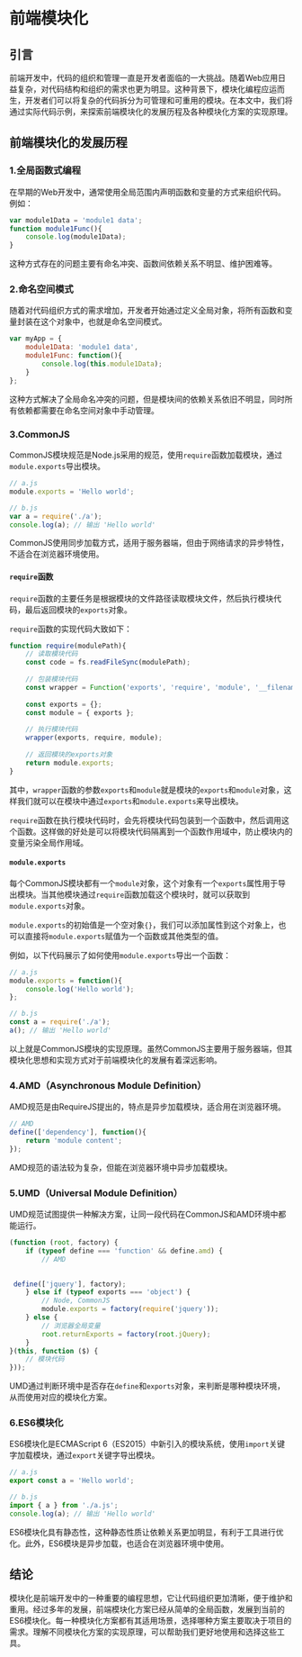 # 前端模块化

## 引言

前端开发中，代码的组织和管理一直是开发者面临的一大挑战。随着Web应用日益复杂，对代码结构和组织的需求也更为明显。这种背景下，模块化编程应运而生，开发者们可以将复杂的代码拆分为可管理和可重用的模块。在本文中，我们将通过实际代码示例，来探索前端模块化的发展历程及各种模块化方案的实现原理。

## 前端模块化的发展历程

### 1.全局函数式编程

在早期的Web开发中，通常使用全局范围内声明函数和变量的方式来组织代码。例如：

```javascript
var module1Data = 'module1 data';
function module1Func(){
    console.log(module1Data);
}
```

这种方式存在的问题主要有命名冲突、函数间依赖关系不明显、维护困难等。

### 2.命名空间模式

随着对代码组织方式的需求增加，开发者开始通过定义全局对象，将所有函数和变量封装在这个对象中，也就是命名空间模式。

```javascript
var myApp = {
    module1Data: 'module1 data',
    module1Func: function(){
        console.log(this.module1Data);
    }
};
```

这种方式解决了全局命名冲突的问题，但是模块间的依赖关系依旧不明显，同时所有依赖都需要在命名空间对象中手动管理。

### 3.CommonJS

CommonJS模块规范是Node.js采用的规范，使用`require`函数加载模块，通过`module.exports`导出模块。

```javascript
// a.js
module.exports = 'Hello world';

// b.js
var a = require('./a');
console.log(a); // 输出 'Hello world'
```

CommonJS使用同步加载方式，适用于服务器端，但由于网络请求的异步特性，不适合在浏览器环境使用。



#### `require`函数

`require`函数的主要任务是根据模块的文件路径读取模块文件，然后执行模块代码，最后返回模块的`exports`对象。

`require`函数的实现代码大致如下：

```javascript
function require(modulePath){
    // 读取模块代码
    const code = fs.readFileSync(modulePath);
    
    // 包装模块代码
    const wrapper = Function('exports', 'require', 'module', '__filename', '__dirname', `${code}\n return module.exports;`);
    
    const exports = {};
    const module = { exports };
    
    // 执行模块代码
    wrapper(exports, require, module);
    
    // 返回模块的exports对象
    return module.exports;
}
```

其中，`wrapper`函数的参数`exports`和`module`就是模块的`exports`和`module`对象，这样我们就可以在模块中通过`exports`和`module.exports`来导出模块。

`require`函数在执行模块代码时，会先将模块代码包装到一个函数中，然后调用这个函数。这样做的好处是可以将模块代码隔离到一个函数作用域中，防止模块内的变量污染全局作用域。

#### `module.exports`

每个CommonJS模块都有一个`module`对象，这个对象有一个`exports`属性用于导出模块。当其他模块通过`require`函数加载这个模块时，就可以获取到`module.exports`对象。

`module.exports`的初始值是一个空对象`{}`，我们可以添加属性到这个对象上，也可以直接将`module.exports`赋值为一个函数或其他类型的值。

例如，以下代码展示了如何使用`module.exports`导出一个函数：

```javascript
// a.js
module.exports = function(){
    console.log('Hello world');
};

// b.js
const a = require('./a');
a(); // 输出 'Hello world'
```

以上就是CommonJS模块的实现原理。虽然CommonJS主要用于服务器端，但其模块化思想和实现方式对于前端模块化的发展有着深远影响。


### 4.AMD（Asynchronous Module Definition）

AMD规范是由RequireJS提出的，特点是异步加载模块，适合用在浏览器环境。

```javascript
// AMD
define(['dependency'], function(){
    return 'module content';
});
```

AMD规范的语法较为复杂，但能在浏览器环境中异步加载模块。

### 5.UMD（Universal Module Definition）

UMD规范试图提供一种解决方案，让同一段代码在CommonJS和AMD环境中都能运行。

```javascript
(function (root, factory) {
    if (typeof define === 'function' && define.amd) {
        // AMD
       

 define(['jquery'], factory);
    } else if (typeof exports === 'object') {
        // Node, CommonJS
        module.exports = factory(require('jquery'));
    } else {
        // 浏览器全局变量
        root.returnExports = factory(root.jQuery);
    }
}(this, function ($) {
    // 模块代码
}));
```

UMD通过判断环境中是否存在`define`和`exports`对象，来判断是哪种模块环境，从而使用对应的模块化方案。

### 6.ES6模块化

ES6模块化是ECMAScript 6（ES2015）中新引入的模块系统，使用`import`关键字加载模块，通过`export`关键字导出模块。

```javascript
// a.js
export const a = 'Hello world';

// b.js
import { a } from './a.js';
console.log(a); // 输出 'Hello world'
```

ES6模块化具有静态性，这种静态性质让依赖关系更加明显，有利于工具进行优化。此外，ES6模块是异步加载，也适合在浏览器环境中使用。

## 结论

模块化是前端开发中的一种重要的编程思想，它让代码组织更加清晰，便于维护和重用。经过多年的发展，前端模块化方案已经从简单的全局函数，发展到当前的ES6模块化。每一种模块化方案都有其适用场景，选择哪种方案主要取决于项目的需求。理解不同模块化方案的实现原理，可以帮助我们更好地使用和选择这些工具。